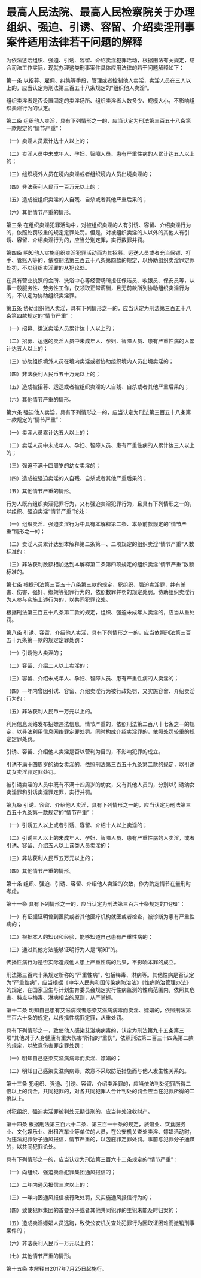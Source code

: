 # 最高人民法院、最高人民检察院关于办理组织、强迫、引诱、容留、介绍卖淫刑事案件适用法律若干问题的解释

<!-- INFO END -->

为依法惩治组织、强迫、引诱、容留、介绍卖淫犯罪活动，根据刑法有关规定，结合司法工作实际，现就办理这类刑事案件具体应用法律的若干问题解释如下：

第一条 以招募、雇佣、纠集等手段，管理或者控制他人卖淫，卖淫人员在三人以上的，应当认定为刑法第三百五十八条规定的“组织他人卖淫”。

组织卖淫者是否设置固定的卖淫场所、组织卖淫者人数多少、规模大小，不影响组织卖淫行为的认定。

第二条 组织他人卖淫，具有下列情形之一的，应当认定为刑法第三百五十八条第一款规定的“情节严重”：

（一）卖淫人员累计达十人以上的；

（二）卖淫人员中未成年人、孕妇、智障人员、患有严重性病的人累计达五人以上的；

（三）组织境外人员在境内卖淫或者组织境内人员出境卖淫的；

（四）非法获利人民币一百万元以上的；

（五）造成被组织卖淫的人自残、自杀或者其他严重后果的；

（六）其他情节严重的情形。

第三条 在组织卖淫犯罪活动中，对被组织卖淫的人有引诱、容留、介绍卖淫行为的，依照处罚较重的规定定罪处罚。但是，对被组织卖淫的人以外的其他人有引诱、容留、介绍卖淫行为的，应当分别定罪，实行数罪并罚。

第四条 明知他人实施组织卖淫犯罪活动而为其招募、运送人员或者充当保镖、打手、管账人等的，依照刑法第三百五十八条第四款的规定，以协助组织卖淫罪定罪处罚，不以组织卖淫罪的从犯论处。

在具有营业执照的会所、洗浴中心等经营场所担任保洁员、收银员、保安员等，从事一般服务性、劳务性工作，仅领取正常薪酬，且无前款所列协助组织卖淫行为的，不认定为协助组织卖淫罪。

第五条 协助组织他人卖淫，具有下列情形之一的，应当认定为刑法第三百五十八条第四款规定的“情节严重”：

（一）招募、运送卖淫人员累计达十人以上的；

（二）招募、运送的卖淫人员中未成年人、孕妇、智障人员、患有严重性病的人累计达五人以上的；

（三）协助组织境外人员在境内卖淫或者协助组织境内人员出境卖淫的；

（四）非法获利人民币五十万元以上的；

（五）造成被招募、运送或者被组织卖淫的人自残、自杀或者其他严重后果的；

（六）其他情节严重的情形。

第六条 强迫他人卖淫，具有下列情形之一的，应当认定为刑法第三百五十八条第一款规定的“情节严重”：

（一）卖淫人员累计达五人以上的；

（二）卖淫人员中未成年人、孕妇、智障人员、患有严重性病的人累计达三人以上的；

（三）强迫不满十四周岁的幼女卖淫的；

（四）造成被强迫卖淫的人自残、自杀或者其他严重后果的；

（五）其他情节严重的情形。

行为人既有组织卖淫犯罪行为，又有强迫卖淫犯罪行为，且具有下列情形之一的，以组织、强迫卖淫“情节严重”论处：

（一）组织卖淫、强迫卖淫行为中具有本解释第二条、本条前款规定的“情节严重”情形之一的；

（二）卖淫人员累计达到本解释第二条第一、二项规定的组织卖淫“情节严重”人数标准的；

（三）非法获利数额相加达到本解释第二条第四项规定的组织卖淫“情节严重”数额标准的。

第七条 根据刑法第三百五十八条第三款的规定，犯组织、强迫卖淫罪，并有杀害、伤害、强奸、绑架等犯罪行为的，依照数罪并罚的规定处罚。协助组织卖淫行为人参与实施上述行为的，以共同犯罪论处。

根据刑法第三百五十八条第二款的规定，组织、强迫未成年人卖淫的，应当从重处罚。

第八条 引诱、容留、介绍他人卖淫，具有下列情形之一的，应当依照刑法第三百五十九条第一款的规定定罪处罚：

（一）引诱他人卖淫的；

（二）容留、介绍二人以上卖淫的；

（三）容留、介绍未成年人、孕妇、智障人员、患有严重性病的人卖淫的；

（四）一年内曾因引诱、容留、介绍卖淫行为被行政处罚，又实施容留、介绍卖淫行为的；

（五）非法获利人民币一万元以上的。

利用信息网络发布招嫖违法信息，情节严重的，依照刑法第二百八十七条之一的规定，以非法利用信息网络罪定罪处罚。同时构成介绍卖淫罪的，依照处罚较重的规定定罪处罚。

引诱、容留、介绍他人卖淫是否以营利为目的，不影响犯罪的成立。

引诱不满十四周岁的幼女卖淫的，依照刑法第三百五十九条第二款的规定，以引诱幼女卖淫罪定罪处罚。

被引诱卖淫的人员中既有不满十四周岁的幼女，又有其他人员的，分别以引诱幼女卖淫罪和引诱卖淫罪定罪，实行并罚。

第九条 引诱、容留、介绍他人卖淫，具有下列情形之一的，应当认定为刑法第三百五十九条第一款规定的“情节严重”：

（一）引诱五人以上或者引诱、容留、介绍十人以上卖淫的；

（二）引诱三人以上的未成年人、孕妇、智障人员、患有严重性病的人卖淫，或者引诱、容留、介绍五人以上该类人员卖淫的；

（三）非法获利人民币五万元以上的；

（四）其他情节严重的情形。

第十条 组织、强迫、引诱、容留、介绍他人卖淫的次数，作为酌定情节在量刑时考虑。

第十一条 具有下列情形之一的，应当认定为刑法第三百六十条规定的“明知”：

（一）有证据证明曾到医院或者其他医疗机构就医或者检查，被诊断为患有严重性病的；

（二）根据本人的知识和经验，能够知道自己患有严重性病的；

（三）通过其他方法能够证明行为人是“明知”的。

传播性病行为是否实际造成他人患上严重性病的后果，不影响本罪的成立。

刑法第三百六十条规定所称的“严重性病”，包括梅毒、淋病等。其他性病是否认定为“严重性病”，应当根据《中华人民共和国传染病防治法》《性病防治管理办法》的规定，在国家卫生与计划生育委员会规定实行性病监测的性病范围内，依照其危害、特点与梅毒、淋病相当的原则，从严掌握。

第十二条 明知自己患有艾滋病或者感染艾滋病病毒而卖淫、嫖娼的，依照刑法第三百六十条的规定，以传播性病罪定罪，从重处罚。

具有下列情形之一，致使他人感染艾滋病病毒的，认定为刑法第九十五条第三项“其他对于人身健康有重大伤害”所指的“重伤”，依照刑法第二百三十四条第二款的规定，以故意伤害罪定罪处罚：

（一）明知自己感染艾滋病病毒而卖淫、嫖娼的；

（二）明知自己感染艾滋病病毒，故意不采取防范措施而与他人发生性关系的。

第十三条 犯组织、强迫、引诱、容留、介绍卖淫罪的，应当依法判处犯罪所得二倍以上的罚金。共同犯罪的，对各共同犯罪人合计判处的罚金应当在犯罪所得的二倍以上。

对犯组织、强迫卖淫罪被判处无期徒刑的，应当并处没收财产。

第十四条 根据刑法第三百六十二条、第三百一十条的规定，旅馆业、饮食服务业、文化娱乐业、出租汽车业等单位的人员，在公安机关查处卖淫、嫖娼活动时，为违法犯罪分子通风报信，情节严重的，以包庇罪定罪处罚。事前与犯罪分子通谋的，以共同犯罪论处。

具有下列情形之一的，应当认定为刑法第三百六十二条规定的“情节严重”：

（一）向组织、强迫卖淫犯罪集团通风报信的；

（二）二年内通风报信三次以上的；

（三）一年内因通风报信被行政处罚，又实施通风报信行为的；

（四）致使犯罪集团的首要分子或者其他共同犯罪的主犯未能及时归案的；

（五）造成卖淫嫖娼人员逃跑，致使公安机关查处犯罪行为因取证困难而撤销刑事案件的；

（六）非法获利人民币一万元以上的；

（七）其他情节严重的情形。

第十五条 本解释自2017年7月25日起施行。

